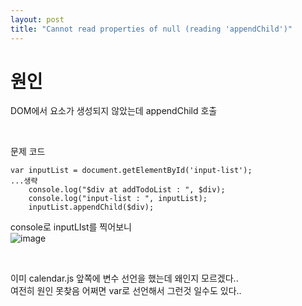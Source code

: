 ```yaml
---
layout: post
title: "Cannot read properties of null (reading 'appendChild')"
---
```


# 원인
DOM에서 요소가 생성되지 않았는데 appendChild 호출

<br>

문제 코드  
```
var inputList = document.getElementById('input-list');
...생략
    console.log("$div at addTodoList : ", $div);
    console.log("input-list : ", inputList);
    inputList.appendChild($div);
```
console로 inputLIst를 찍어보니  
![image](https://user-images.githubusercontent.com/86642180/157070228-dace1179-96e6-4c09-9dde-45cd44f32ba1.png)

<br>

이미 calendar.js 앞쪽에 변수 선언을 했는데 왜인지 모르겠다..  
여전히 원인 못찾음 어쩌면 var로 선언해서 그런것 일수도 있다..  
